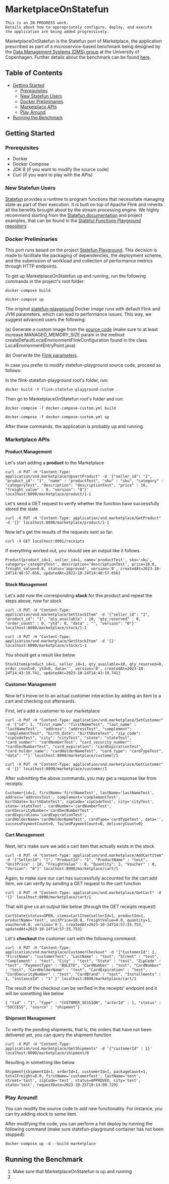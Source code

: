 # MarketplaceOnStatefun

```
This is an IN-PROGRESS work. 
Details about how to appropriately configure, deploy, and execute 
the application are being added progressively.
```

MarketplaceOnStatefun is the Statefun port of Marketplace, the application prescribed as part of a microservice-based
benchmark being designed by the [Data Management Systems (DMS) group](https://di.ku.dk/english/research/sdps/research-groups/dms/) at the University of Copenhagen.
Further details about the benchmark can be found [here](https://github.com/diku-dk/EventBenchmark).

## Table of Contents
- [Getting Started](#getting-started)
    * [Prerequisites](#prerequisites)
    * [New Statefun Users](#statefun)
    * [Docker Preliminaries](#docker)
    * [Marketplace APIs](#apis)
    * [Play Around](#play)
- [Running the Benchmark](#running-benchmark)

## <a name="getting-started"></a>Getting Started

### <a name="prerequisites"></a>Prerequisites

- Docker
- Docker Compose
- JDK 8 (if you want to modify the source code)
- Curl (if you want to play with the APIs)

### <a name="statefun"></a>New Statefun Users

[Statefun](https://github.com/apache/flink-statefun) provides a runtime to program functions that necessitate managing state as part of their execution. It is built on top of Apache Flink and inherits all the benefits brought about by the stream processing engine.
We highly recommend starting from the [Statefun documentation](https://nightlies.apache.org/flink/flink-statefun-docs-master/) and project examples, that can be found in the [Stateful Functions Playground repository](https://github.com/apache/flink-statefun-playground).

### <a name="docker"></a>Docker Preliminaries

This port runs based on the project [Statefun Playground](https://github.com/apache/flink-statefun-playground). This decision is made to facilitate the packaging of dependencies, the deployment scheme, and the submission of workload and collection of performance metrics through HTTP endpoints.

To get up MarketplaceOnStatefun up and running, run the following commands in the project's root folder:

```
docker-compose build
```

```
docker-compose up
```

The original [statefun-playground](https://hub.docker.com/r/apache/flink-statefun-playground/) Docker image runs with default Flink and JVM parameters, which can lead to performance issues. This way, we suggest advanced users the following:

(a) Generate a custom image from the [source code](https://github.com/apache/flink-statefun-playground/tree/main/playground-internal/statefun-playground-entrypoint) (make sure to at least increase MANAGED_MEMORY_SIZE param in the method createDefaultLocalEnvironmentFlinkConfiguration found in the class LocalEnvironmentEntryPoint.java)

(b) Overwrite the [Flink parameters](https://github.com/apache/flink-statefun-playground/blob/main/playground-internal/statefun-playground-entrypoint/README.md).

In case you prefer to modify statefun-playground source code, proceed as follows:

In the flink-statefun-playground root's folder, run:
```
docker build -t flink-statefun-playground-custom .
```

Then go to MarketplaceOnStatefun root's folder and run:
```
docker-compose -f docker-compose-custom.yml build
```

```
docker-compose -f docker-compose-custom.yml up
```

After these commands, the application is probably up and running.

### <a name="api"></a>Marketplace APIs

#### <a name="product"></a>Product Management

Let's start adding a <b>product</b> to the Marketplace
```
curl -X PUT -H "Content-Type: application/vnd.marketplace/UpsertProduct" -d '{"seller_id": "1", "product_id": "1", "name" : "productTest", "sku" : "sku", "category" : "categoryTest", "description": "descriptionTest", "price" : 10, "freight_value" : 0, "version": "0"}' localhost:8090/marketplace/product/1-1
```

Let's send a GET request to verify whether the function have successfully stored the state
```
curl -X PUT -H "Content-Type: application/vnd.marketplace/GetProduct" -d '{}' localhost:8090/marketplace/product/1-1
```

Now let's get the results of the requests sent so far:
```
curl -X GET localhost:8091/receipts
```

If everything worked out, you should see an output like it follows.

```
Product{product_id=1, seller_id=1, name='productTest', sku='sku', category='categoryTest', description='descriptionTest', price=10.0, freight_value=0.0, status='approved', version='0', createdAt=2023-10-24T14:46:57.656, updatedAt=2023-10-24T14:46:57.656}
```

#### <a name="stock"></a>Stock Management

Let's add now the corresponding <b>stock</b> for this product and repeat the steps above, now for stock
```
curl -X PUT -H "Content-Type: application/vnd.marketplace/SetStockItem" -d '{"seller_id": "1", "product_id": "1", "qty_available" : 10, "qty_reserved" : 0, "order_count" : 0, "ytd": 0, "data" : "", "version": "0"}' localhost:8090/marketplace/stock/1-1
```

```
curl -X PUT -H "Content-Type: application/vnd.marketplace/GetStockItem" -d '{}' localhost:8090/marketplace/stock/1-1
```

You should get a result like below
```
StockItem{product_id=1, seller_id=1, qty_available=10, qty_reserved=0, order_count=0, ytd=0, data='', version='0', createdAt=2023-10-24T14:43:19.741, updatedAt=2023-10-24T14:43:19.741}
```

#### <a name="customer"></a>Customer Management

Now let's move on to an actual customer interaction by adding an item to a cart and checking out afterwards.

First, let's add a customer to our marketplace
```
curl -X PUT -H "Content-Type: application/vnd.marketplace/SetCustomer" -d '{"id": 1, "first_name": "firstNameTest", "last_name" : "lastNameTest",  "address": "addressTest", "complement": "complementTest", "birth_date": "birthDateTest", "zip_code": "zipCodeTest", "city": "cityTest", "state": "stateTest", "card_number": "cardNumberTest", "card_security_number": "cardSecNumberTest", "card_expiration": "cardExpirationTest", "card_holder_name": "cardHolderNameTest", "card_type": "cardTypeTest", "data": ""}' localhost:8090/marketplace/customer/1
```

```
curl -X PUT -H "Content-Type: application/vnd.marketplace/GetCustomer" -d '{}' localhost:8090/marketplace/customer/1
```

After submitting the above commands, you may get a response like from receipts:
```
Customer{id=1, firstName='firstNameTest', lastName='lastNameTest', address='addressTest', complement='complementTest', birthDate='birthDateTest', zipCode='zipCodeTest', city='cityTest', state='stateTest', cardNumber='cardNumberTest', cardSecurityNumber='cardSecNumberTest', cardExpiration='cardExpirationTest', cardHolderName='cardHolderNameTest', cardType='cardTypeTest', data='', successPaymentCount=0, failedPaymentCount=0, deliveryCount=0}
```

#### <a name="cart"></a>Cart Management

Next, let's make sure we add a cart item that actually exists in the stock
```
curl -X PUT -H "Content-Type: application/vnd.marketplace/AddCartItem" -d '{"SellerId": "1", "ProductId": "1", "ProductName" : "test", "UnitPrice" : 10, "FreightValue" : 0, "Quantity": 3, "Voucher" : 0, "Version": "0"}' localhost:8090/marketplace/cart/1
```

Again, to make sure our cart has successfully accounted for the cart add item, we can verify by sending a GET request to the cart function
```
curl -X PUT -H "Content-Type: application/vnd.marketplace/GetCart" -d '{}' localhost:8090/marketplace/cart/1
```

That will give us an output like below (through the GET receipts request)
```
CartState{status=OPEN, items=CartItem{sellerId=1, productId=1, productName='test', unitPrice=10.0, freightValue=0.0, quantity=3, voucher=0.0, version='0'}, createdAt=2023-10-24T14:57:25.753, updatedAt=2023-10-24T14:57:25.753}
```

Let's <b>checkout</b> the customer cart with the following command:
```
curl -X PUT -H "Content-Type: application/vnd.marketplace/CustomerCheckout" -d '{"CustomerId": 1, "FirstName": "customerTest", "LastName" : "test", "Street" : "test", "Complement" : "test", "City" : "test", "State" : "test", "ZipCode" : "test", "PaymentType" : "BOLETO", "CardNumber" : "test", "CardNumber" : "test", "CardHolderName" : "test", "CardExpiration" : "test", "CardSecurityNumber" : "test", "CardBrand" : "test", "Installments" : 1, "instanceId" : "1" }' localhost:8090/marketplace/cart/1
```

The result of the checkout can be verified in the receipts' endpoint and it will be something like below

```
{ "tid" : "1", "type" : "CUSTOMER_SESSION", "actorId" : 1, "status" : "SUCCESS", "source" : "shipment"}
```

#### <a name="shipment"></a>Shipment Management

To verify the pending shipments, that is, the orders that have not been delivered yet, you can query the shipment function

```
curl -X PUT -H "Content-Type: application/vnd.marketplace/GetShipments" -d '{"customerId" : 1}' localhost:8090/marketplace/shipment/0
```

Resulting in something like below

```
Shipment{shipmentId=1, orderId=1, customerId=1, packageCount=1, totalFreight=0.0, firstName='customerTest', lastName='test', street='test', zipCode='test', status=APPROVED, city='test', state='test', requestDate=2023-10-25T10:14:09.729}
```

### <a name="play"></a>Play Around!

You can modify the source code to add new functionality. For instance, you can try adding stock to some item.

After modifying the code, you can perform a hot deploy by running the following command (make sure statefun-playground container has not been stopped):
```
docker-compose up -d --build marketplace
```

## <a name="getting-started"></a>Running the Benchmark

1. Make sure that MarketplaceOnStatefun is up and running
2. 

